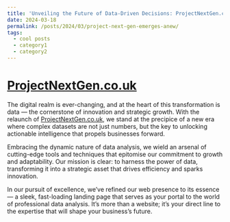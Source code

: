 ```yaml
---
title: 'Unveiling the Future of Data-Driven Decisions: ProjectNextGen.co.uk Emerges Anew'
date: 2024-03-18
permalink: /posts/2024/03/project-next-gen-emerges-anew/
tags:
  - cool posts
  - category1
  - category2
---
```


[ProjectNextGen.co.uk](https://projectnextgen.co.uk)
======

The digital realm is ever-changing, and at the heart of this transformation is data — the cornerstone of innovation and strategic growth. With the relaunch of [ProjectNextGen.co.uk](https://ProjectNextGen.co.uk), we stand at the precipice of a new era where complex datasets are not just numbers, but the key to unlocking actionable intelligence that propels businesses forward.

Embracing the dynamic nature of data analysis, we wield an arsenal of cutting-edge tools and techniques that epitomise our commitment to growth and adaptability. Our mission is clear: to harness the power of data, transforming it into a strategic asset that drives efficiency and sparks innovation.

In our pursuit of excellence, we’ve refined our web presence to its essence — a sleek, fast-loading landing page that serves as your portal to the world of professional data analysis. It’s more than a website; it’s your direct line to the expertise that will shape your business’s future.